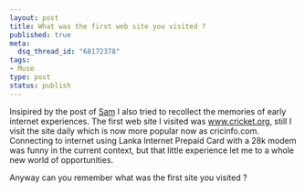 ```yaml
--- 
layout: post
title: What was the first web site you visited ?
published: true
meta: 
  dsq_thread_id: "68172378"
tags: 
- Muse
type: post
status: publish
---
```

Insipired by the post of <a href="http://unprotectedthoughts.com/2006/10/internet-and-me_28.cfm">Sam</a> I also tried to recollect the memories of early internet experiences. The first web site I visited was <a href="http://www.cricket.org">www.cricket.org</a>, still I visit the site daily which is now more popular now as cricinfo.com. Connecting to internet using Lanka Internet Prepaid Card with a 28k modem was funny in the current context, but that little experience let me to a whole new world of opportunities.

Anyway can you remember what was the first site you visited ?
